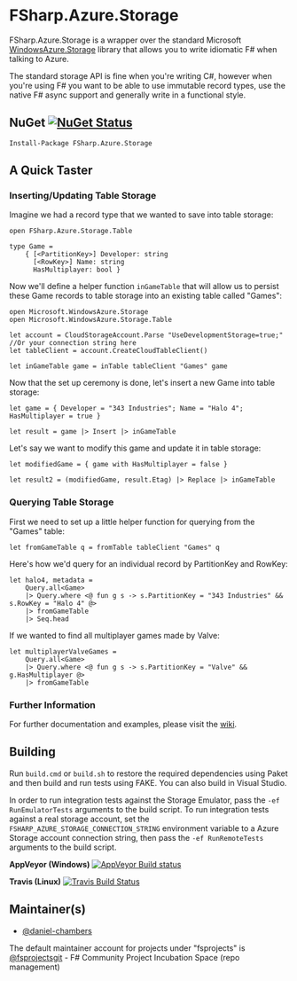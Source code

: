 FSharp.Azure.Storage
====================

FSharp.Azure.Storage is a wrapper over the standard Microsoft [WindowsAzure.Storage][1]
library that allows you to write idiomatic F# when talking to Azure.

The standard storage API is fine when you're writing C#, however when you're
using F# you want to be able to use immutable record types, use the native F#
async support and generally write in a functional style.

[1]: <https://github.com/Azure/azure-storage-net>

NuGet [![NuGet Status](http://img.shields.io/nuget/v/FSharp.Azure.Storage.svg?style=flat)](https://www.nuget.org/packages/FSharp.Azure.Storage/)
-----
`Install-Package FSharp.Azure.Storage`

A Quick Taster
--------------
### Inserting/Updating Table Storage
Imagine we had a record type that we wanted to save into table storage:

```f#
open FSharp.Azure.Storage.Table

type Game =
    { [<PartitionKey>] Developer: string
      [<RowKey>] Name: string
      HasMultiplayer: bool }
```

Now we'll define a helper function `inGameTable` that will allow us to persist these Game records to table storage into an existing table called "Games":

```f#
open Microsoft.WindowsAzure.Storage
open Microsoft.WindowsAzure.Storage.Table

let account = CloudStorageAccount.Parse "UseDevelopmentStorage=true;" //Or your connection string here
let tableClient = account.CreateCloudTableClient()

let inGameTable game = inTable tableClient "Games" game
```

Now that the set up ceremony is done, let's insert a new Game into table storage:

```f#
let game = { Developer = "343 Industries"; Name = "Halo 4"; HasMultiplayer = true }

let result = game |> Insert |> inGameTable
```

Let's say we want to modify this game and update it in table storage:

```f#
let modifiedGame = { game with HasMultiplayer = false }

let result2 = (modifiedGame, result.Etag) |> Replace |> inGameTable
```

### Querying Table Storage

First we need to set up a little helper function for querying from the "Games" table:

```f#
let fromGameTable q = fromTable tableClient "Games" q
```

Here's how we'd query for an individual record by PartitionKey and RowKey:

```f#
let halo4, metadata =
    Query.all<Game>
    |> Query.where <@ fun g s -> s.PartitionKey = "343 Industries" && s.RowKey = "Halo 4" @>
    |> fromGameTable
    |> Seq.head
```

If we wanted to find all multiplayer games made by Valve:

```f#
let multiplayerValveGames =
    Query.all<Game>
    |> Query.where <@ fun g s -> s.PartitionKey = "Valve" && g.HasMultiplayer @>
    |> fromGameTable
```

### Further Information
For further documentation and examples, please visit the [wiki][2].

[2]: https://github.com/fsprojects/FSharp.Azure.Storage/wiki


Building
--------
Run `build.cmd` or `build.sh` to restore the required dependencies using Paket and then build
and run tests using FAKE. You can also build in Visual Studio.

In order to run integration tests against the Storage Emulator, pass the `-ef RunEmulatorTests`
arguments to the build script. To run integration tests against a real storage account, set the
`FSHARP_AZURE_STORAGE_CONNECTION_STRING` environment variable to a Azure Storage account connection
string, then pass the `-ef RunRemoteTests` arguments to the build script.

**AppVeyor (Windows)**
[![AppVeyor Build status](https://ci.appveyor.com/api/projects/status/ssbhpme5jromcbmo?svg=true)](https://ci.appveyor.com/project/daniel-chambers/fsharp-azure-storage)

**Travis (Linux)**
[![Travis Build Status](https://travis-ci.org/fsprojects/FSharp.Azure.Storage.svg?branch=master)](https://travis-ci.org/fsprojects/FSharp.Azure.Storage)

## Maintainer(s)

- [@daniel-chambers](https://github.com/daniel-chambers)

The default maintainer account for projects under "fsprojects" is [@fsprojectsgit](https://github.com/fsprojectsgit) - F# Community Project Incubation Space (repo management)
